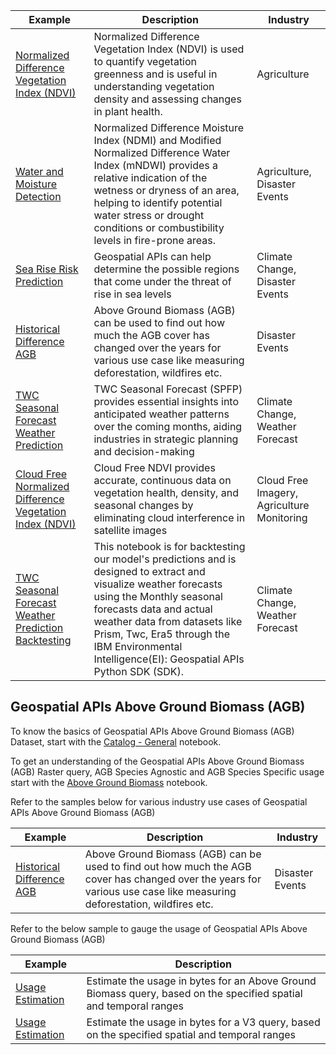 Example | Description                                                                                                                                                                                                                                                                 | Industry
--------|-----------------------------------------------------------------------------------------------------------------------------------------------------------------------------------------------------------------------------------------------------------------------------|----------
[Normalized Difference Vegetation Index (NDVI)](samples/v3/agriculture_ndvi/calculate_ndvi.ipynb) | Normalized Difference Vegetation Index (NDVI) is used to quantify vegetation greenness and is useful in understanding vegetation density and assessing changes in plant health.                                                                                             | Agriculture
[Water and Moisture Detection](samples/v3/agriculture_water_and_moisture_detection/detect_changes_water_moisture_indices.ipynb) | Normalized Difference Moisture Index (NDMI) and Modified Normalized Difference Water Index (mNDWI) provides a relative indication of the wetness or dryness of an area, helping to identify potential water stress or drought conditions or combustibility levels in fire-prone areas. | Agriculture, Disaster Events
[Sea Rise Risk Prediction](samples/v3/climate_change_tidal_surge/predict_sea_level_rise_risk.ipynb) | Geospatial APIs can help determine the possible regions that come under the threat of rise in sea levels                                                                                                                                                                    | Climate Change, Disaster Events
[Historical Difference AGB](samples/v3/disaster_events_deforestation/calculate_wildfire_impact_agb.ipynb) | Above Ground Biomass (AGB) can be used to find out how much the AGB cover has changed over the years for various use case like measuring deforestation, wildfires etc. | Disaster Events
[TWC Seasonal Forecast Weather Prediction](samples/v3/weather_forecast/forecast_7m_weather_outlook_nyc.ipynb) | TWC Seasonal Forecast (SPFP) provides essential insights into anticipated weather patterns over the coming months, aiding industries in strategic planning and decision-making | Climate Change, Weather Forecast
[Cloud Free Normalized Difference Vegetation Index (NDVI)](samples/v3/cloudfree_ndvi/monitor_vegetation_ndvi.ipynb) | Cloud Free NDVI provides accurate, continuous data on vegetation health, density, and seasonal changes by eliminating cloud interference in satellite images | Cloud Free Imagery, Agriculture Monitoring
[TWC Seasonal Forecast Weather Prediction Backtesting](samples/v3/weather_forecast/twcPredictionAndActualComparison.ipynb) | This notebook is for backtesting our model's predictions and is designed to extract and visualize weather forecasts using the Monthly seasonal forecasts data and actual weather data from datasets like Prism, Twc, Era5 through the IBM Environmental Intelligence(EI): Geospatial APIs Python SDK (SDK).| Climate Change, Weather Forecast
## Geospatial APIs Above Ground Biomass (AGB)

To know the basics of Geospatial APIs Above Ground Biomass (AGB) Dataset, start with the [Catalog - General](tutorials/v3/catalog/general.ipynb) notebook.

To get an understanding of the Geospatial APIs Above Ground Biomass (AGB) Raster query, AGB Species Agnostic and AGB Species Specific usage start with the [Above Ground Biomass](tutorials/v4/quickstart/above_ground_biomass.ipynb) notebook.

Refer to the samples below for various industry use cases of Geospatial APIs Above Ground Biomass (AGB)

Example | Description                                                                                                                                                            | Industry
--------|------------------------------------------------------------------------------------------------------------------------------------------------------------------------|----------
[Historical Difference AGB](samples/v4/disaster_events_deforestation/calculate_wildfire_impact_agb.ipynb) | Above Ground Biomass (AGB) can be used to find out how much the AGB cover has changed over the years for various use case like measuring deforestation, wildfires etc. | Disaster Events

Refer to the below sample to gauge the usage of Geospatial APIs Above Ground Biomass (AGB)

Example |        Description
--------|  ----------------------------------------------------------------------------------------------------------------------------------------------
[Usage Estimation](samples/v4/usage_estimation/estimate_usage_above_ground_biomass.ipynb) |  Estimate the usage in bytes for an Above Ground Biomass query, based on the specified spatial and temporal ranges
[Usage Estimation](samples/v3/usage_estimation/estimate_usage_above_ground_biomass.ipynb) |  Estimate the usage in bytes for a V3 query, based on the specified spatial and temporal ranges